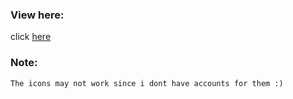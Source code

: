 ### View here:

click [here]()

### Note:
```
The icons may not work since i dont have accounts for them :)
```
